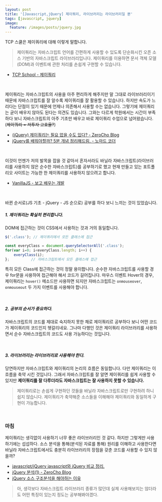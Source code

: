 ```yaml
---
layout: post
title: '[Javascript,jQuery] 제이쿼리, 라이브러리는 라이브러리일 뿐'
tags: [javascript, jquery]
image: 
  feature: /images/posts/jquery.jpg
---
```


TCP 스쿨은 제이쿼리에 대해 이렇게 말합니다.
> 제이쿼리는 자바스크립트 언어를 간편하게 사용할 수 있도록 단순화시킨 오픈 소스 기반의 자바스크립트 라이브러리입니다.
제이쿼리를 이용하면 문서 객체 모델(DOM)과 이벤트에 관한 처리를 손쉽게 구현할 수 있습니다.

- [TCP School - 제이쿼리](http://tcpschool.com/jquery/intro)

<br>

제이쿼리는 자바스크립트의 사용을 아주 편리하게 해주지만 말 그대로 라이브러리이기 때문에 자바스크립트를 잘 알수록 제이쿼리를 잘 활용할 수 있습니다.
하지만 속도가 느리다는 단점이 있기 때문에 언제나 의존해서 사용할 수는 없습니다. 그렇기에 제이쿼리는 굳이 배우지 않아도 된다는 의견도 있습니다. 그와는 다르게 학원에서는 시간이 부족하다 보니 자바스크립트의 아주 기초만 배우고 바로 제이쿼리 수업으로 넘어왔습니다. (~~제이쿼리 = 저투자 고효율?~~)
- [(jQuery) 제이쿼리는 필요 없을 수도 있다? - ZeroCho Blog](https://www.zerocho.com/category/jQuery/post/57b356d4d841141500b31e1e)
- [jQuery를 배워야할까? 5분 개념 정리해드림. - 노마드 코더](https://www.youtube.com/watch?v=6FnkGKYK6iQ)

<br>

이것이 언젠가 저의 발목을 잡을 것 같아서 혼자서라도 바닐라 자바스크립트(라이브러리를 사용하지 않은 순수한 자바스크립트)를 공부하기로 했고 현재 만들고 있는 포트폴리오 사이트는 가능한 한 제이쿼리를 사용하지 않으려고 합니다.
- [VanillaJS - 보고 배우는 개발](https://tuhbm.github.io/2018/01/21/vanillaJS/)

<br>

바뀐 순서로(JS 기초 - jQuery - JS 순으로) 공부를 하다 보니 느끼는 것이 있었습니다.

##### 1. 제이쿼리는 확실히 편리합니다.
DOM에 접근하는 것이 CSS에서 사용하는 것과 거의 동일합니다.

```javascript
$('.class'); // 제이쿼리에서 모든 클래스에 접근

const everyClass = document.querySelectorAll('.class');
for(var i=0; i<everyClass.length; i++) {
	everyClass(i);
};          // 자바스크립트에서 모든 클래스에 접근
```

특히 모든 Class에 접근하는 것이 정말 용이합니다. 순수한 자바스크립트를 사용할 경우 for문을 사용하여 접근해야 해서 코드가 길어집니다.
마우스 이벤트 Hover의 경우, 제이쿼리는 `hover()` 메소드만 사용하면 되지만 자바스크립트는 `onmouseover`, `onmouseout` 두 가지 이벤트를 사용해야 합니다.

<br>

##### 2. 공부의 순서가 중요하다.
자바스크립트의 코드를 제대로 숙지하지 못한 채로 제이쿼리르 공부하다 보니 어떤 코드가 제이쿼리의 코드인지 헷갈리네요. 그나마 다행인 것은 제이쿼리 라이브러리를 사용하면서 순수 자바스크립트의 코드도 사용 가능하다는 것입니다.

<br>

##### 3. 라이브러리는 라이브러리로 사용해야 한다.
당연하지만 자바스크립트와 제이쿼리의 논리의 흐름은 동일합니다. 다만 제이쿼리는 이 흐름을 축약 시킨 것입니다. 그래서 자바스크립트를 잘 알면 제이쿼리를 쉽게 사용할 수 있지만 **제이쿼리를 잘 다루더라도 자바스크립트는 잘 사용하지 못할 수 있습니다.**
> 제이쿼리로는 손쉽게 구현하던 것들을 바닐라 자바스크립트로만 구현하려 하니 쉽지 않습니다. 제이쿼리가 축약해준 소스들을 이해해야 제이쿼리와 동일하게 구현이 가능합니다.

<br>

### 마침
제이쿼리는 생각없이 사용하기 너무 좋은 라이브러리인 것 같다. 하지만 그렇게만 사용하기에는 섭섭하다. 소스 분석을 통해(분석된 자료를 통해) 원리를 이해하고 사용한다면 바닐라 자바스크립트에서도 충분히 라이브러리의 장점을 갖춘 코드를 사용할 수 있지 않을까? 

- [javascript/jQuery javascript와 jQuery 비교 정리.](https://zero-gravity.tistory.com/321)
- [jQuery 분석(1) - ZeroCho Blog](https://www.zerocho.com/category/JavaScript/post/578700166d694b98754f1d92)
- [jQuery 소스 구조분석을 해야하는 이유](https://boycoding.tistory.com/45)


> 아, 생각보다 자바스크립트 라이브러리 종류가 많던데 실제 사용해보지는 않더라도 어떤 특징이 있는지 정도는 공부해봐야겠다.